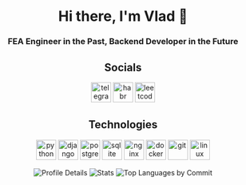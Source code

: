 <div align="center">
    <h1>Hi there, I'm Vlad 👋</h1>
	  <h3>FEA Engineer in the Past, Backend Developer in the Future</h3>
    <h2>Socials</h2>
    <p>	
    	  <a href="https://t.me/bvsvrvb" rel="noreferrer"><img
            src="https://raw.githubusercontent.com/gauravghongde/social-icons/9d939e1c5b7ea4a24ac39c3e4631970c0aa1b920/SVG/Color/Telegram.svg"
            alt="telegram" width="40" height="40" /></a>
        <a href="https://career.habr.com/bvsvrvb" rel="noreferrer"><img
            src="https://avatars.dzeninfra.ru/get-zen-logos/212539/pub_62447c6f72c5a877c92efdba_6244808a90bf0419a97f9525/xxh"
            alt="habr career" width="40" height="40" /></a>
        <a href="https://leetcode.com/bvsvrvb" rel="noreferrer"><img
            src="https://raw.githubusercontent.com/rahuldkjain/github-profile-readme-generator/master/src/images/icons/Social/leet-code.svg"
            alt="leetcode" width="40" height="40" /></a>
	  </p>
    <h2>Technologies</h2>
    <p>	
        <img src="https://cdn.jsdelivr.net/gh/devicons/devicon/icons/python/python-original.svg" 
            alt="python" width="40" height="40" />
      	<img src="https://cdn.jsdelivr.net/gh/devicons/devicon/icons/django/django-plain.svg" 
            alt="django" width="40" height="40" />
        <img src="https://cdn.jsdelivr.net/gh/devicons/devicon/icons/postgresql/postgresql-original.svg" 
            alt="postgresql" width="40" height="40" />
        <img src="https://cdn.jsdelivr.net/gh/devicons/devicon/icons/sqlite/sqlite-original.svg" 
            alt="sqlite" width="40" height="40" />
        <img src="https://cdn.jsdelivr.net/gh/devicons/devicon/icons/nginx/nginx-original.svg" 
            alt="nginx" width="40" height="40" />
      	<img src="https://cdn.jsdelivr.net/gh/devicons/devicon/icons/docker/docker-original.svg" 
            alt="docker" width="40" height="40" />
        <img src="https://cdn.jsdelivr.net/gh/devicons/devicon/icons/git/git-original.svg" 
            alt="git" width="40" height="40" />
        <img src="https://cdn.jsdelivr.net/gh/devicons/devicon/icons/linux/linux-original.svg" 
            alt="linux" width="40" height="40" />
	  </p>
</div>

<div align="center">
	  <img src="http://github-profile-summary-cards.vercel.app/api/cards/profile-details?username=bvsvrvb&theme=github_dark"
    	alt="Profile Details" style="max-width: 100%; height: auto;" />
    <img src="http://github-profile-summary-cards.vercel.app/api/cards/stats?username=bvsvrvb&theme=github_dark"
        alt="Stats" style="max-width: 100%; height: auto;" />
    <img src="http://github-profile-summary-cards.vercel.app/api/cards/most-commit-language?username=bvsvrvb&theme=github_dark"
        alt="Top Languages by Commit" style="max-width: 100%; height: auto;" />
</div>
